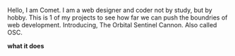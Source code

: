 Hello, I am Comet. I am a web designer and coder not by study, but by hobby. This is 1 of my projects to see how far we can push the boundries of web development. Introducing, The Orbital Sentinel Cannon. Also called OSC.

****what it does****
